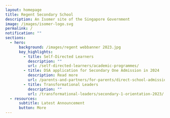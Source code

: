 ```yaml
---
layout: homepage
title: Regent Secondary School
description: An Isomer site of the Singapore Government
image: /images/isomer-logo.svg
permalink: /
notification: ""
sections:
  - hero:
      background: /images/regent webbanner 2023.jpg
      key_highlights:
        - title: Self-Directed Learners
          description: ""
          url: /self-directed-learners/academic-programmes/
        - title: DSA application for Secondary One Admission in 2024
          description: Read more
          url: /parents-and-partners/for-parents/direct-school-admission-dsa-2024/
        - title: Transformational Leaders
          description: ""
          url: /transformational-leaders/secondary-1-orientation-2023/
  - resources:
      subtitle: Latest Announcement
      button: More
---
```

